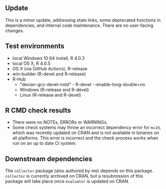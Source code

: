 ## Update

This is a minor update, addressing stale links, some deprecated functions 
in dependencies, and internal code maintenance. There are no user-facing changes. 

## Test environments

* local Windows 10 64 install, R 4.0.3
* local OS X, R 4.0.5
* OS X (via GitHub Actions), R-release
* win-builder (R-devel and R-release)
* R-Hub
  * "devian-gcc-devel-nold" - R-devel --enable-long-double=no
  * Windows (R-release and R-devel)
  * Linux (R-release and R-devel)

## R CMD check results

* There were no NOTEs, ERRORs or WARNINGs.
* Some check systems may throw an incorrect dependency error for 
`mc2d`, which was recently updated on CRAN and is not available in 
binaries on all platforms. This error is incorrect and the check 
process works when run on an up to date CI system.

## Downstream dependencies

The `collector` package (also authored by me) depends on this package. 
`collector` is currently archived on CRAN, but a resubmission of this 
package will take place once `evaluator` is updated on CRAN.

